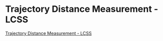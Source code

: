 # Trajectory Distance Measurement - LCSS
[Trajectory Distance Measurement - LCSS](https://aiwithcloud.com/2022/09/16/trajectory_distance_measurement___lcss/)